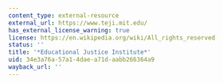 ```yaml
---
content_type: external-resource
external_url: https://www.teji.mit.edu/
has_external_license_warning: true
license: https://en.wikipedia.org/wiki/All_rights_reserved
status: ''
title: '*Educational Justice Institute*'
uid: 34e3a76a-57a1-4dae-a71d-aabb266364a9
wayback_url: ''
---
```

